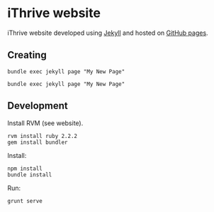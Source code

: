 # iThrive website

iThrive website developed using [Jekyll](jekyllrb.com) and hosted on [GitHub pages](https://pages.github.com/).


## Creating

```
bundle exec jekyll page "My New Page"
```

```
bundle exec jekyll page "My New Page"
```


## Development

Install RVM (see website).

```
rvm install ruby 2.2.2
gem install bundler
```

Install:
```
npm install
bundle install
```

Run:
```
grunt serve
```